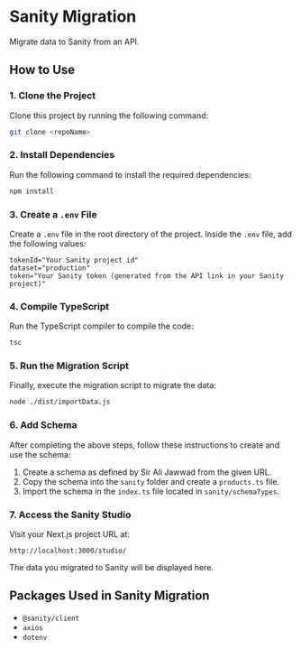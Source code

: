 # Sanity Migration

Migrate data to Sanity from an API.

## How to Use

### 1. Clone the Project
Clone this project by running the following command:
```bash
git clone <repoName>
```

### 2. Install Dependencies
Run the following command to install the required dependencies:
```bash
npm install
```

### 3. Create a `.env` File
Create a `.env` file in the root directory of the project. Inside the `.env` file, add the following values:
```env
tokenId="Your Sanity project id"
dataset="production"
token="Your Sanity token (generated from the API link in your Sanity project)"
```

### 4. Compile TypeScript
Run the TypeScript compiler to compile the code:
```bash
tsc
```

### 5. Run the Migration Script
Finally, execute the migration script to migrate the data:
```bash
node ./dist/importData.js
```

### 6. Add Schema
After completing the above steps, follow these instructions to create and use the schema:
1. Create a schema as defined by Sir Ali Jawwad from the given URL.
2. Copy the schema into the `sanity` folder and create a `products.ts` file.
3. Import the schema in the `index.ts` file located in `sanity/schemaTypes`.

### 7. Access the Sanity Studio
Visit your Next.js project URL at:
```
http://localhost:3000/studio/
```
The data you migrated to Sanity will be displayed here.

## Packages Used in Sanity Migration
- `@sanity/client`
- `axios`
- `dotenv`

